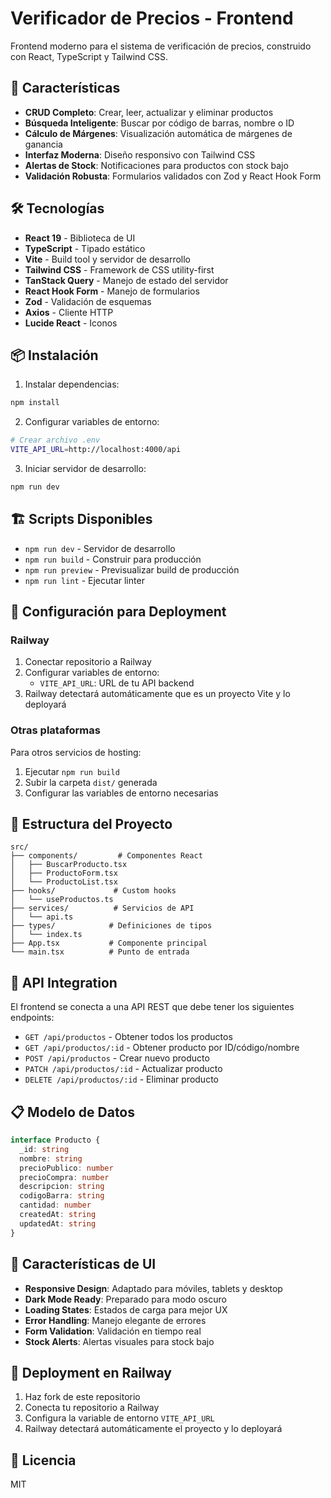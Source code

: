 # Verificador de Precios - Frontend

Frontend moderno para el sistema de verificación de precios, construido con React, TypeScript y Tailwind CSS.

## 🚀 Características

- **CRUD Completo**: Crear, leer, actualizar y eliminar productos
- **Búsqueda Inteligente**: Buscar por código de barras, nombre o ID
- **Cálculo de Márgenes**: Visualización automática de márgenes de ganancia
- **Interfaz Moderna**: Diseño responsivo con Tailwind CSS
- **Alertas de Stock**: Notificaciones para productos con stock bajo
- **Validación Robusta**: Formularios validados con Zod y React Hook Form

## 🛠️ Tecnologías

- **React 19** - Biblioteca de UI
- **TypeScript** - Tipado estático
- **Vite** - Build tool y servidor de desarrollo
- **Tailwind CSS** - Framework de CSS utility-first
- **TanStack Query** - Manejo de estado del servidor
- **React Hook Form** - Manejo de formularios
- **Zod** - Validación de esquemas
- **Axios** - Cliente HTTP
- **Lucide React** - Iconos

## 📦 Instalación

1. Instalar dependencias:
```bash
npm install
```

2. Configurar variables de entorno:
```bash
# Crear archivo .env
VITE_API_URL=http://localhost:4000/api
```

3. Iniciar servidor de desarrollo:
```bash
npm run dev
```

## 🏗️ Scripts Disponibles

- `npm run dev` - Servidor de desarrollo
- `npm run build` - Construir para producción
- `npm run preview` - Previsualizar build de producción
- `npm run lint` - Ejecutar linter

## 🔧 Configuración para Deployment

### Railway

1. Conectar repositorio a Railway
2. Configurar variables de entorno:
   - `VITE_API_URL`: URL de tu API backend
3. Railway detectará automáticamente que es un proyecto Vite y lo deployará

### Otras plataformas

Para otros servicios de hosting:

1. Ejecutar `npm run build`
2. Subir la carpeta `dist/` generada
3. Configurar las variables de entorno necesarias

## 📱 Estructura del Proyecto

```
src/
├── components/         # Componentes React
│   ├── BuscarProducto.tsx
│   ├── ProductoForm.tsx
│   └── ProductoList.tsx
├── hooks/             # Custom hooks
│   └── useProductos.ts
├── services/          # Servicios de API
│   └── api.ts
├── types/            # Definiciones de tipos
│   └── index.ts
├── App.tsx           # Componente principal
└── main.tsx          # Punto de entrada
```

## 🔌 API Integration

El frontend se conecta a una API REST que debe tener los siguientes endpoints:

- `GET /api/productos` - Obtener todos los productos
- `GET /api/productos/:id` - Obtener producto por ID/código/nombre
- `POST /api/productos` - Crear nuevo producto
- `PATCH /api/productos/:id` - Actualizar producto
- `DELETE /api/productos/:id` - Eliminar producto

## 📋 Modelo de Datos

```typescript
interface Producto {
  _id: string
  nombre: string
  precioPublico: number
  precioCompra: number
  descripcion: string
  codigoBarra: string
  cantidad: number
  createdAt: string
  updatedAt: string
}
```

## 🎨 Características de UI

- **Responsive Design**: Adaptado para móviles, tablets y desktop
- **Dark Mode Ready**: Preparado para modo oscuro
- **Loading States**: Estados de carga para mejor UX
- **Error Handling**: Manejo elegante de errores
- **Form Validation**: Validación en tiempo real
- **Stock Alerts**: Alertas visuales para stock bajo

## 🚢 Deployment en Railway

1. Haz fork de este repositorio
2. Conecta tu repositorio a Railway
3. Configura la variable de entorno `VITE_API_URL`
4. Railway detectará automáticamente el proyecto y lo deployará

## 📝 Licencia

MIT
